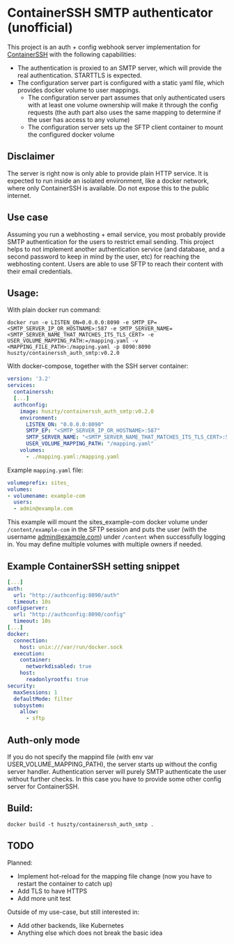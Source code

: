 # ContainerSSH SMTP authenticator (unofficial)
This project is an auth + config webhook server implementation for [ContainerSSH](https://containerssh.io/) with the following capabilities:
* The authentication is proxied to an SMTP server, which will provide the real authentication. STARTTLS is expected.
* The configuration server part is configured with a static yaml file, which provides docker volume to user mappings.
  * The configuration server part assumes that only authenticated users with at least one volume ownership will make it through the config requests (the auth part also uses the same mapping to determine if the user has access to any volume)
  * The configuration server sets up the SFTP client container to mount the configured docker volume

## Disclaimer
The server is right now is only able to provide plain HTTP service. It is expected to run inside an isolated environment, like a docker network, where only ContainerSSH is available.
Do not expose this to the public internet.

## Use case
Assuming you run a webhosting + email service, you most probably provide SMTP authentication for the users to restrict email sending. This project helps to not implement another authentication service (and database, and a second password to keep in mind by the user, etc) for reaching the webhosting content. Users are able to use SFTP to reach their content with their email credentials.

## Usage:
With plain docker run command:
```
docker run -e LISTEN_ON=0.0.0.0:8090 -e SMTP_EP=<SMTP_SERVER_IP_OR_HOSTNAME>:587 -e SMTP_SERVER_NAME=<SMTP_SERVER_NAME_THAT_MATCHES_ITS_TLS_CERT> -e USER_VOLUME_MAPPING_PATH:=/mapping.yaml -v <MAPPING_FILE_PATH>:/mapping.yaml -p 8090:8090 huszty/containerssh_auth_smtp:v0.2.0
```

With docker-compose, together with the SSH server container:
```yaml
version: '3.2'
services:
  containerssh:
  [...]
  authconfig:
    image: huszty/containerssh_auth_smtp:v0.2.0
    environment:
      LISTEN_ON: "0.0.0.0:8090"
      SMTP_EP: "<SMTP_SERVER_IP_OR_HOSTNAME>:587"
      SMTP_SERVER_NAME: "<SMTP_SERVER_NAME_THAT_MATCHES_ITS_TLS_CERT>:587"
      USER_VOLUME_MAPPING_PATH: "/mapping.yaml"
    volumes:
      - ./mapping.yaml:/mapping.yaml
```

Example `mapping.yaml` file:
```yaml
volumeprefix: sites_
volumes:
- volumename: example-com
  users:
  - admin@example.com

```
This example will mount the sites_example-com docker volume under `/content/example-com` in the SFTP session and puts the user (with the username admin@example.com) under `/content` when successfully logging in. You may define multiple volumes with multiple owners if needed.

## Example ContainerSSH setting snippet
```yaml
[...]
auth:
  url: "http://authconfig:8090/auth"
  timeout: 10s
configserver:
  url: "http://authconfig:8090/config"
  timeout: 10s
[...]
docker:
  connection:
    host: unix:///var/run/docker.sock
  execution:
    container:
      networkdisabled: true
    host:
      readonlyrootfs: true
security:
  maxSessions: 1
  defaultMode: filter
  subsystem:
    allow:
      - sftp
```

## Auth-only mode
If you do not specify the mappind file (with env var USER_VOLUME_MAPPING_PATH), the server starts up without the config server handler. Authentication server will purely SMTP authenticate the user without further checks. In this case you have to provide some other config server for ContainerSSH. 

## Build:
```
docker build -t huszty/containerssh_auth_smtp .
```

## TODO
Planned:
 * Implement hot-reload for the mapping file change (now you have to restart the container to catch up)
 * Add TLS to have HTTPS
 * Add more unit test

Outside of my use-case, but still interested in:
 * Add other backends, like Kubernetes
 * Anything else which does not break the basic idea
